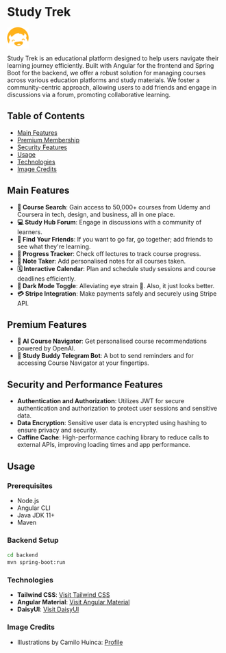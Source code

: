 # Study Trek

<p align="left">
  <img src="frontend/src/assets/logo-studytrek.png" alt="Study Trek Logo" width="50" style="vertical-align:middle;">
</p>

Study Trek is an educational platform designed to help users navigate their learning journey efficiently. Built with Angular for the frontend and Spring Boot for the backend, we offer a robust solution for managing courses across various education platforms and study materials. We foster a community-centric approach, allowing users to add friends and engage in discussions via a forum, promoting collaborative learning.

## Table of Contents
- [Main Features](#main-features)
- [Premium Membership](#premium-membership)
- [Security Features](#security-features)
- [Usage](#usage)
- [Technologies](#technologies)
- [Image Credits](#image-credits)

## Main Features
- **🔎 Course Search**: Gain access to 50,000+ courses from Udemy and Coursera in tech, design, and business, all in one place. 
- **💻 Study Hub Forum**: Engage in discussions with a community of learners.
- **👭 Find Your Friends**: If you want to go far, go together; add friends to see what they're learning.
- **💯 Progress Tracker**: Check off lectures to track course progress.
- **📝 Note Taker**: Add personalised notes for all courses taken.
- **🗓️ Interactive Calendar**: Plan and schedule study sessions and course deadlines efficiently.
- **🌚 Dark Mode Toggle**: Alleviating eye strain 👀. Also, it just looks better.
- **💳 Stripe Integration**: Make payments safely and securely using Stripe API. 

## Premium Features
- **🤖 AI Course Navigator**: Get personalised course recommendations powered by OpenAI.
- **💬 Study Buddy Telegram Bot**: A bot to send reminders and for accessing Course Navigator at your fingertips.

## Security and Performance Features
- **Authentication and Authorization**: Utilizes JWT for secure authentication and authorization to protect user sessions and sensitive data.
- **Data Encryption**: Sensitive user data is encrypted using hashing to ensure privacy and security.
- **Caffine Cache**: High-performance caching library to reduce calls to external APIs, improving loading times and app performance.

## Usage 

### Prerequisites
- Node.js
- Angular CLI
- Java JDK 11+
- Maven

### Backend Setup
```bash
cd backend
mvn spring-boot:run
```

### Technologies
- **Tailwind CSS**: [Visit Tailwind CSS](https://tailwindcss.com/)
- **Angular Material**: [Visit Angular Material](https://material.angular.io/)
- **DaisyUI**: [Visit DaisyUI](https://daisyui.com/)

### Image Credits
- Illustrations by Camilo Huinca: [Profile](https://agentpekka.com/artist/camilo-huinca/)